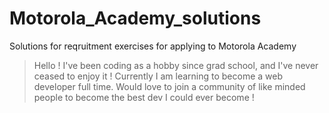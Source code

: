 # Motorola_Academy_solutions

Solutions for reqruitment exercises for applying to Motorola Academy

> Hello !
> I've been coding as a hobby since grad school, and I've never ceased to enjoy it !
> Currently I am learning to become a web developer full time.
> Would love to join a community of like minded people to become the best dev I could ever become !
